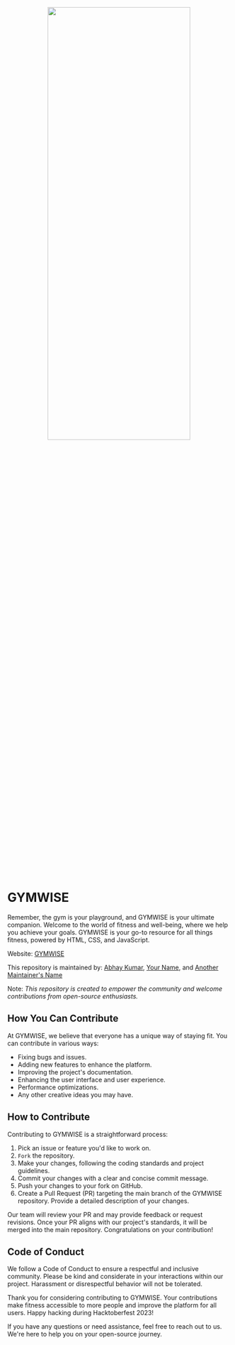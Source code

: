 <p align="center"><img src="./images/main_bg.jpg" height="50%" width="80%" /></p>

# GYMWISE

Remember, the gym is your playground, and GYMWISE is your ultimate companion. Welcome to the world of fitness and well-being, where we help you achieve your goals. GYMWISE is your go-to resource for all things fitness, powered by HTML, CSS, and JavaScript.

Website: [GYMWISE](https://your-website-link-here)

This repository is maintained by: [Abhay Kumar](https://github.com/AbhayKumar), [Your Name](https://github.com/YourGitHubUsername), and [Another Maintainer's Name](https://github.com/TheirGitHubUsername)

Note: <i>This repository is created to empower the community and welcome contributions from open-source enthusiasts.</i>

## How You Can Contribute

At GYMWISE, we believe that everyone has a unique way of staying fit. You can contribute in various ways:

- Fixing bugs and issues.
- Adding new features to enhance the platform.
- Improving the project's documentation.
- Enhancing the user interface and user experience.
- Performance optimizations.
- Any other creative ideas you may have.

## How to Contribute

Contributing to GYMWISE is a straightforward process:

1. Pick an issue or feature you'd like to work on.
2. `Fork` the repository.
3. Make your changes, following the coding standards and project guidelines.
4. Commit your changes with a clear and concise commit message.
5. Push your changes to your fork on GitHub.
6. Create a Pull Request (PR) targeting the main branch of the GYMWISE repository. Provide a detailed description of your changes.

Our team will review your PR and may provide feedback or request revisions. Once your PR aligns with our project's standards, it will be merged into the main repository. Congratulations on your contribution!

## Code of Conduct

We follow a Code of Conduct to ensure a respectful and inclusive community. Please be kind and considerate in your interactions within our project. Harassment or disrespectful behavior will not be tolerated.

Thank you for considering contributing to GYMWISE. Your contributions make fitness accessible to more people and improve the platform for all users. Happy hacking during Hacktoberfest 2023!

If you have any questions or need assistance, feel free to reach out to us. We're here to help you on your open-source journey.



